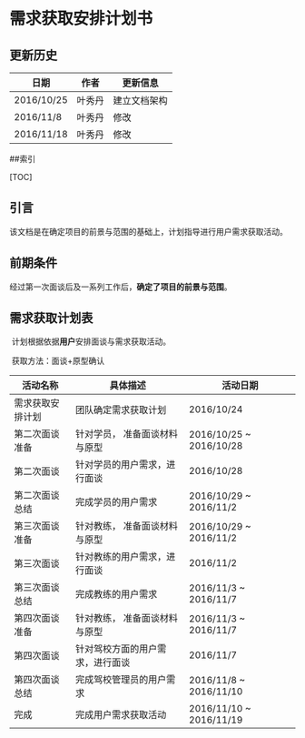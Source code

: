 # 需求获取安排计划书

## 更新历史

| 日期         | 作者   | 更新信息   |
| ---------- | ---- | ------ |
| 2016/10/25 | 叶秀丹  | 建立文档架构 |
| 2016/11/8  | 叶秀丹  | 修改     |
| 2016/11/18 | 叶秀丹  | 修改     |

##索引

[TOC]

## 引言

​	该文档是在确定项目的前景与范围的基础上，计划指导进行用户需求获取活动。

## 前期条件

​	经过第一次面谈后及一系列工作后，**确定了项目的前景与范围**。

## 需求获取计划表

​	计划根据依据**用户**安排面谈与需求获取活动。

​	获取方法：面谈+原型确认

| 活动名称     | 具体描述             | 活动日期                    |
| -------- | ---------------- | ----------------------- |
| 需求获取安排计划 | 团队确定需求获取计划       | 2016/10/24              |
| 第二次面谈准备  | 针对学员， 准备面谈材料与原型  | 2016/10/25 ~ 2016/10/28 |
| 第二次面谈    | 针对学员的用户需求，进行面谈   | 2016/10/28              |
| 第二次面谈总结  | 完成学员的用户需求        | 2016/10/29 ~ 2016/11/2  |
| 第三次面谈准备  | 针对教练， 准备面谈材料与原型  | 2016/10/29 ~ 2016/11/2  |
| 第三次面谈    | 针对教练的用户需求，进行面谈   | 2016/11/2               |
| 第三次面谈总结  | 完成教练的用户需求        | 2016/11/3 ~ 2016/11/7   |
| 第四次面谈准备  | 针对教练， 准备面谈材料与原型  | 2016/11/3 ~ 2016/11/7   |
| 第四次面谈    | 针对驾校方面的用户需求，进行面谈 | 2016/11/7               |
| 第四次面谈总结  | 完成驾校管理员的用户需求     | 2016/11/8 ~ 2016/11/10  |
| 完成       | 完成用户需求获取活动       | 2016/11/10 ~　2016/11/19 |



